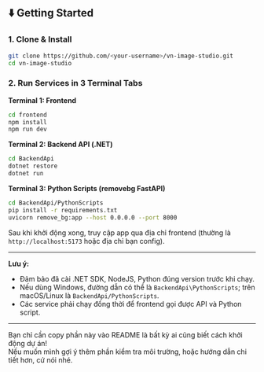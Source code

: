 ## ⬇️ Getting Started

### 1. Clone & Install
```bash
git clone https://github.com/<your-username>/vn-image-studio.git
cd vn-image-studio
```
### 2. Run Services in 3 Terminal Tabs

**Terminal 1: Frontend**
```bash
cd frontend
npm install
npm run dev
```

**Terminal 2: Backend API (.NET)**
```bash
cd BackendApi
dotnet restore
dotnet run
```

**Terminal 3: Python Scripts (removebg FastAPI)**
```bash
cd BackendApi/PythonScripts
pip install -r requirements.txt
uvicorn remove_bg:app --host 0.0.0.0 --port 8000
```

Sau khi khởi động xong, truy cập app qua địa chỉ frontend (thường là `http://localhost:5173` hoặc địa chỉ bạn config).

---

**Lưu ý:**  
- Đảm bảo đã cài .NET SDK, NodeJS, Python đúng version trước khi chạy.
- Nếu dùng Windows, đường dẫn có thể là `BackendApi\PythonScripts`; trên macOS/Linux là `BackendApi/PythonScripts`.
- Các service phải chạy đồng thời để frontend gọi được API và Python script.

---

Bạn chỉ cần copy phần này vào README là bất kỳ ai cũng biết cách khởi động dự án!  
Nếu muốn mình gợi ý thêm phần kiểm tra môi trường, hoặc hướng dẫn chi tiết hơn, cứ nói nhé.